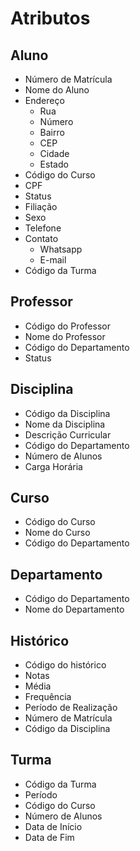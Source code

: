 # Atributos

## Aluno

- Número de Matrícula
- Nome do Aluno
- Endereço
  * Rua
  * Número
  * Bairro
  * CEP
  * Cidade
  * Estado
- Código do Curso
- CPF
- Status
- Filiação
- Sexo
- Telefone
- Contato
  * Whatsapp
  * E-mail
- Código da Turma

## Professor

- Código do Professor
- Nome do Professor
- Código do Departamento
- Status

## Disciplina

- Código da Disciplina
- Nome da Disciplina
- Descrição Curricular
- Código do Departamento
- Número de Alunos
- Carga Horária

## Curso

- Código do Curso
- Nome do Curso
- Código do Departamento

## Departamento

- Código do Departamento
- Nome do Departamento

## Histórico

- Código do histórico
- Notas
- Média
- Frequência
- Período de Realização
- Número de Matrícula
- Código da Disciplina

## Turma

- Código da Turma
- Período
- Código do Curso
- Número de Alunos
- Data de Início
- Data de Fim

